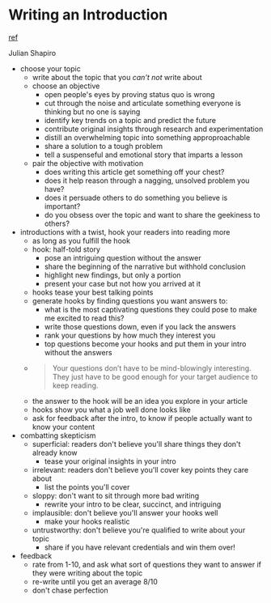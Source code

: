 # Writing an Introduction
[ref](https://www.julian.com/guide/write/introductions)

Julian Shapiro

- choose your topic
  - write about the topic that you *can't not* write about
  - choose an objective
    - open people's eyes by proving status quo is wrong
    - cut through the noise and articulate something everyone is thinking but no one is saying
    - identify key trends on a topic and predict the future
    - contribute original insights through research and experimentation
    - distill an overwhelming topic into something approproachable
    - share a solution to a tough problem
    - tell a suspenseful and emotional story that imparts a lesson
  - pair the objective with motivation
    - does writing this article get something off your chest?
    - does it help reason through a nagging, unsolved problem you have?
    - does it persuade others to do something you believe is important?
    - do you obsess over the topic and want to share the geekiness to others?
- introductions with a twist, hook your readers into reading more
  - as long as you fulfill the hook
  - hook: half-told story
    - pose an intriguing question without the answer
    - share the beginning of the narrative but withhold conclusion
    - highlight new findings, but only a portion
    - present your case but not how you arrived at it
  - hooks tease your best talking points
  - generate hooks by finding questions you want answers to:
    - what is the most captivating questions they could pose to make me excited to read this?
    - write those questions down, even if you lack the answers
    - rank your questions by how much they interest you
    - top questions become your hooks and put them in your intro without the answers
  - > Your questions don’t have to be mind-blowingly interesting. They just have to be good enough for your target audience to keep reading.
  - the answer to the hook will be an idea you explore in your article
  - hooks show you what a job well done looks like
  - ask for feedback after the intro, to know if people actually want to know your content
- combatting skepticism
  - superficial: readers don't believe you'll share things they don't already know
    - tease your original insights in your intro
  - irrelevant: readers don't believe you'll cover key points they care about
    - list the points you'll cover
  - sloppy: don't want to sit through more bad writing
    - rewrite your intro to be clear, succinct, and intriguing
  - implausible: don't believe you'll answer your hooks well
    - make your hooks realistic
  - untrustworthy: don't believe you're qualified to write about your topic
    - share if you have relevant credentials and win them over!
- feedback
  - rate from 1-10, and ask what sort of questions they want to answer if they were writing about the topic
  - re-write until you get an average 8/10
  - don't chase perfection